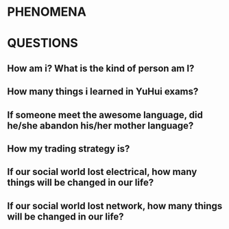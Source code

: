 # PHENOMENA



# QUESTIONS

## How am i? What is the kind of person am I?

## How many things i learned in YuHui exams?

## If someone meet the awesome language, did he/she abandon his/her mother language?

## How my trading strategy is?

## If our social world lost electrical, how many things will be changed in our life?

## If our social world lost network, how many things will be changed in our life?
